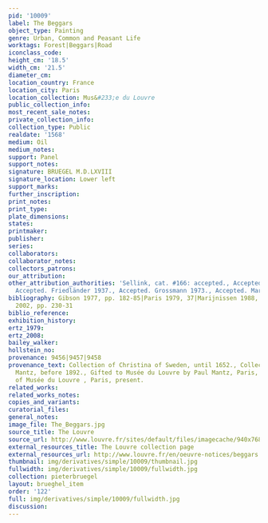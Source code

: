 ```yaml
---
pid: '10009'
label: The Beggars
object_type: Painting
genre: Urban, Common and Peasant Life
worktags: Forest|Beggars|Road
iconclass_code:
height_cm: '18.5'
width_cm: '21.5'
diameter_cm:
location_country: France
location_city: Paris
location_collection: Mus&#233;e du Louvre
public_collection_info:
most_recent_sale_notes:
private_collection_info:
collection_type: Public
realdate: '1568'
medium: Oil
medium_notes:
support: Panel
support_notes:
signature: BRUEGEL M.D.LXVIII
signature_location: Lower left
support_marks:
further_inscription:
print_notes:
print_type:
plate_dimensions:
states:
printmaker:
publisher:
series:
collaborators:
collaborator_notes:
collectors_patrons:
our_attribution:
other_attribution_authorities: 'Sellink, cat. #166: accepted., Accepted. Tolnay 1935.,
  Accepted. Friedländer 1937., Accepted. Grossmann 1973., Accepted. Marijnissen 1988.'
bibliography: Gibson 1977, pp. 182-85|Paris 1979, 37|Marijnissen 1988, pp354-59|Roberts-Jones
  2002, pp. 230-31
biblio_reference:
exhibition_history:
ertz_1979:
ertz_2008:
bailey_walker:
hollstein_no:
provenance: 9456|9457|9458
provenance_text: Collection of Christina of Sweden, until 1652., Collection of Paul
  Mantz, before 1892., Gifted to Musée du Louvre by Paul Mantz, Paris, 1892., Collection
  of Musée du Louvre , Paris, present.
related_works:
related_works_notes:
copies_and_variants:
curatorial_files:
general_notes:
image_file: The_Beggars.jpg
source_title: The Louvre
source_url: http://www.louvre.fr/sites/default/files/imagecache/940x768/medias/medias_images/images/louvre-les-mendiants.jpg
external_resources_title: The Louvre collection page
external_resources_url: http://www.louvre.fr/en/oeuvre-notices/beggars
thumbnail: img/derivatives/simple/10009/thumbnail.jpg
fullwidth: img/derivatives/simple/10009/fullwidth.jpg
collection: pieterbruegel
layout: brueghel_item
order: '122'
full: img/derivatives/simple/10009/fullwidth.jpg
discussion:
---
```

